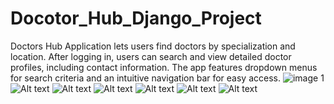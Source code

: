 # Docotor_Hub_Django_Project
Doctors Hub Application lets users find doctors by specialization and location. After logging in, users can search and view detailed doctor profiles, including contact information. The app features dropdown menus for search criteria and an intuitive navigation bar for easy access.
![image 1]([UimageRL-to-](https://github.com/mahmouddbelo/Docotor_Hub_Django_Project/blob/main/Select%20user%20to%20change%20_%20Django%20site%20admin%20-%20Google%20Chrome%209_3_2024%201_34_35%20PM.png))
![Alt text]([URL-to-image](https://github.com/mahmouddbelo/Docotor_Hub_Django_Project/blob/main/Select%20user%20to%20change%20_%20Django%20site%20admin%20-%20Google%20Chrome%209_3_2024%201_34_54%20PM.png))
![Alt text]([URL-to-image](https://github.com/mahmouddbelo/Docotor_Hub_Django_Project/blob/main/Select%20user%20to%20change%20_%20Django%20site%20admin%20-%20Google%20Chrome%209_3_2024%201_35_14%20PM.png))
![Alt text]([URL-to-image](https://github.com/mahmouddbelo/Docotor_Hub_Django_Project/blob/main/Select%20user%20to%20change%20_%20Django%20site%20admin%20-%20Google%20Chrome%209_3_2024%201_35_27%20PM.png))
![Alt text]([URL-to-image](https://github.com/mahmouddbelo/Docotor_Hub_Django_Project/blob/main/Select%20user%20to%20change%20_%20Django%20site%20admin%20-%20Google%20Chrome%209_3_2024%201_35_34%20PM.png))
![Alt text]([URL-to-image](https://github.com/mahmouddbelo/Docotor_Hub_Django_Project/blob/main/Select%20user%20to%20change%20_%20Django%20site%20admin%20-%20Google%20Chrome%209_3_2024%201_35_52%20PM.png))
![Alt text]([URL-to-image](https://github.com/mahmouddbelo/Docotor_Hub_Django_Project/blob/main/Select%20user%20to%20change%20_%20Django%20site%20admin%20-%20Google%20Chrome%209_3_2024%201_36_01%20PM.png))
